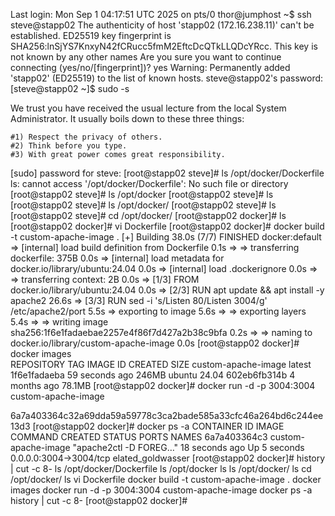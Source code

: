 


Last login: Mon Sep  1 04:17:51 UTC 2025 on pts/0
thor@jumphost ~$ ssh steve@stapp02
The authenticity of host 'stapp02 (172.16.238.11)' can't be established.
ED25519 key fingerprint is SHA256:lnSjYS7KnxyN42fCRucc5fmM2EftcDcQTkLLQDcYRcc.
This key is not known by any other names
Are you sure you want to continue connecting (yes/no/[fingerprint])? yes
Warning: Permanently added 'stapp02' (ED25519) to the list of known hosts.
steve@stapp02's password: 
[steve@stapp02 ~]$ sudo -s

We trust you have received the usual lecture from the local System
Administrator. It usually boils down to these three things:

    #1) Respect the privacy of others.
    #2) Think before you type.
    #3) With great power comes great responsibility.

[sudo] password for steve: 
[root@stapp02 steve]# ls /opt/docker/Dockerfile
ls: cannot access '/opt/docker/Dockerfile': No such file or directory
[root@stapp02 steve]# ls /opt/docker
[root@stapp02 steve]# ls
[root@stapp02 steve]# ls /opt/docker/
[root@stapp02 steve]# ls
[root@stapp02 steve]# cd /opt/docker/
[root@stapp02 docker]# ls
[root@stapp02 docker]# vi Dockerfile
[root@stapp02 docker]# docker build -t custom-apache-image .
[+] Building 38.0s (7/7) FINISHED                         docker:default
 => [internal] load build definition from Dockerfile                0.1s
 => => transferring dockerfile: 375B                                0.0s
 => [internal] load metadata for docker.io/library/ubuntu:24.04     0.0s
 => [internal] load .dockerignore                                   0.0s
 => => transferring context: 2B                                     0.0s
 => [1/3] FROM docker.io/library/ubuntu:24.04                       0.0s
 => [2/3] RUN apt update && apt install -y apache2                 26.6s
 => [3/3] RUN sed -i 's/Listen 80/Listen 3004/g' /etc/apache2/port  5.5s 
 => exporting to image                                              5.6s 
 => => exporting layers                                             5.4s 
 => => writing image sha256:1f6e1fadaebae2257e4f86f7d427a2b38c9bfa  0.2s 
 => => naming to docker.io/library/custom-apache-image              0.0s 
[root@stapp02 docker]# docker images                                     
REPOSITORY            TAG       IMAGE ID       CREATED          SIZE
custom-apache-image   latest    1f6e1fadaeba   59 seconds ago   246MB
ubuntu                24.04     602eb6fb314b   4 months ago     78.1MB
[root@stapp02 docker]# docker run -d -p 3004:3004 custom-apache-image

6a7a403364c32a69dda59a59778c3ca2bade585a33cfc46a264bd6c244ee13d3
[root@stapp02 docker]# docker ps -a
CONTAINER ID   IMAGE                 COMMAND                  CREATED          STATUS         PORTS                    NAMES
6a7a403364c3   custom-apache-image   "apache2ctl -D FOREG…"   18 seconds ago   Up 5 seconds   0.0.0.0:3004->3004/tcp   elated_goldwasser
[root@stapp02 docker]# history | cut -c 8-
ls /opt/docker/Dockerfile
ls /opt/docker
ls
ls /opt/docker/
ls
cd /opt/docker/
ls
vi Dockerfile
docker build -t custom-apache-image .
docker images
docker run -d -p 3004:3004 custom-apache-image
docker ps -a
history | cut -c 8-
[root@stapp02 docker]# 
